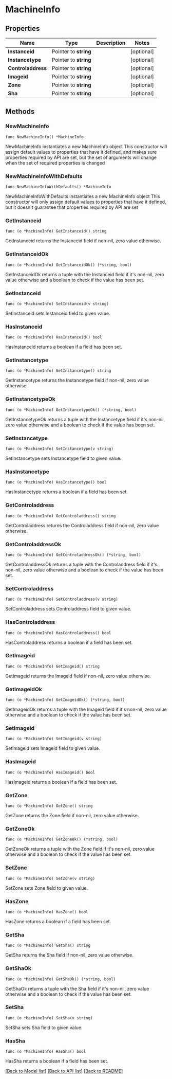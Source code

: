 # MachineInfo

## Properties

Name | Type | Description | Notes
------------ | ------------- | ------------- | -------------
**Instanceid** | Pointer to **string** |  | [optional] 
**Instancetype** | Pointer to **string** |  | [optional] 
**Controladdress** | Pointer to **string** |  | [optional] 
**Imageid** | Pointer to **string** |  | [optional] 
**Zone** | Pointer to **string** |  | [optional] 
**Sha** | Pointer to **string** |  | [optional] 

## Methods

### NewMachineInfo

`func NewMachineInfo() *MachineInfo`

NewMachineInfo instantiates a new MachineInfo object
This constructor will assign default values to properties that have it defined,
and makes sure properties required by API are set, but the set of arguments
will change when the set of required properties is changed

### NewMachineInfoWithDefaults

`func NewMachineInfoWithDefaults() *MachineInfo`

NewMachineInfoWithDefaults instantiates a new MachineInfo object
This constructor will only assign default values to properties that have it defined,
but it doesn't guarantee that properties required by API are set

### GetInstanceid

`func (o *MachineInfo) GetInstanceid() string`

GetInstanceid returns the Instanceid field if non-nil, zero value otherwise.

### GetInstanceidOk

`func (o *MachineInfo) GetInstanceidOk() (*string, bool)`

GetInstanceidOk returns a tuple with the Instanceid field if it's non-nil, zero value otherwise
and a boolean to check if the value has been set.

### SetInstanceid

`func (o *MachineInfo) SetInstanceid(v string)`

SetInstanceid sets Instanceid field to given value.

### HasInstanceid

`func (o *MachineInfo) HasInstanceid() bool`

HasInstanceid returns a boolean if a field has been set.

### GetInstancetype

`func (o *MachineInfo) GetInstancetype() string`

GetInstancetype returns the Instancetype field if non-nil, zero value otherwise.

### GetInstancetypeOk

`func (o *MachineInfo) GetInstancetypeOk() (*string, bool)`

GetInstancetypeOk returns a tuple with the Instancetype field if it's non-nil, zero value otherwise
and a boolean to check if the value has been set.

### SetInstancetype

`func (o *MachineInfo) SetInstancetype(v string)`

SetInstancetype sets Instancetype field to given value.

### HasInstancetype

`func (o *MachineInfo) HasInstancetype() bool`

HasInstancetype returns a boolean if a field has been set.

### GetControladdress

`func (o *MachineInfo) GetControladdress() string`

GetControladdress returns the Controladdress field if non-nil, zero value otherwise.

### GetControladdressOk

`func (o *MachineInfo) GetControladdressOk() (*string, bool)`

GetControladdressOk returns a tuple with the Controladdress field if it's non-nil, zero value otherwise
and a boolean to check if the value has been set.

### SetControladdress

`func (o *MachineInfo) SetControladdress(v string)`

SetControladdress sets Controladdress field to given value.

### HasControladdress

`func (o *MachineInfo) HasControladdress() bool`

HasControladdress returns a boolean if a field has been set.

### GetImageid

`func (o *MachineInfo) GetImageid() string`

GetImageid returns the Imageid field if non-nil, zero value otherwise.

### GetImageidOk

`func (o *MachineInfo) GetImageidOk() (*string, bool)`

GetImageidOk returns a tuple with the Imageid field if it's non-nil, zero value otherwise
and a boolean to check if the value has been set.

### SetImageid

`func (o *MachineInfo) SetImageid(v string)`

SetImageid sets Imageid field to given value.

### HasImageid

`func (o *MachineInfo) HasImageid() bool`

HasImageid returns a boolean if a field has been set.

### GetZone

`func (o *MachineInfo) GetZone() string`

GetZone returns the Zone field if non-nil, zero value otherwise.

### GetZoneOk

`func (o *MachineInfo) GetZoneOk() (*string, bool)`

GetZoneOk returns a tuple with the Zone field if it's non-nil, zero value otherwise
and a boolean to check if the value has been set.

### SetZone

`func (o *MachineInfo) SetZone(v string)`

SetZone sets Zone field to given value.

### HasZone

`func (o *MachineInfo) HasZone() bool`

HasZone returns a boolean if a field has been set.

### GetSha

`func (o *MachineInfo) GetSha() string`

GetSha returns the Sha field if non-nil, zero value otherwise.

### GetShaOk

`func (o *MachineInfo) GetShaOk() (*string, bool)`

GetShaOk returns a tuple with the Sha field if it's non-nil, zero value otherwise
and a boolean to check if the value has been set.

### SetSha

`func (o *MachineInfo) SetSha(v string)`

SetSha sets Sha field to given value.

### HasSha

`func (o *MachineInfo) HasSha() bool`

HasSha returns a boolean if a field has been set.


[[Back to Model list]](../README.md#documentation-for-models) [[Back to API list]](../README.md#documentation-for-api-endpoints) [[Back to README]](../README.md)


